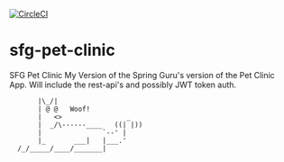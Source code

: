 [![CircleCI](https://circleci.com/gh/divukman/sfg-pet-clinic.svg?style=svg)](https://circleci.com/gh/divukman/sfg-pet-clinic)
# sfg-pet-clinic
SFG Pet Clinic
My Version of the Spring Guru's version of the Pet Clinic App. Will include the rest-api's and possibly JWT token auth.


           |\_/|
           | @ @   Woof!
           |   <>                _
           |  _/\------____   ((| |))
           |               `--' |
           |_       ___|   |___.'
      /_/_____/____/_______|
